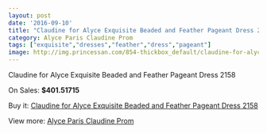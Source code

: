 ```yaml
---
layout: post
date: '2016-09-10'
title: "Claudine for Alyce Exquisite Beaded and Feather Pageant Dress 2158"
category: Alyce Paris Claudine Prom
tags: ["exquisite","dresses","feather","dress","pageant"]
image: http://img.princessan.com/854-thickbox_default/claudine-for-alyce-exquisite-beaded-and-feather-pageant-dress-2158.jpg
---
```

Claudine for Alyce Exquisite Beaded and Feather Pageant Dress 2158

On Sales: **$401.51715**
<a href="https://www.princessan.com/en/alyce-paris-claudine-prom/405-claudine-for-alyce-exquisite-beaded-and-feather-pageant-dress-2158.html"><amp-img layout="responsive" width="600" height="600" src="//img.princessan.com/854-thickbox_default/claudine-for-alyce-exquisite-beaded-and-feather-pageant-dress-2158.jpg" alt="Claudine for Alyce Exquisite Beaded and Feather Pageant Dress 2158 0" /></a>
<a href="https://www.princessan.com/en/alyce-paris-claudine-prom/405-claudine-for-alyce-exquisite-beaded-and-feather-pageant-dress-2158.html"><amp-img layout="responsive" width="600" height="600" src="//img.princessan.com/855-thickbox_default/claudine-for-alyce-exquisite-beaded-and-feather-pageant-dress-2158.jpg" alt="Claudine for Alyce Exquisite Beaded and Feather Pageant Dress 2158 1" /></a>

Buy it: [Claudine for Alyce Exquisite Beaded and Feather Pageant Dress 2158](https://www.princessan.com/en/alyce-paris-claudine-prom/405-claudine-for-alyce-exquisite-beaded-and-feather-pageant-dress-2158.html "Claudine for Alyce Exquisite Beaded and Feather Pageant Dress 2158")

View more: [Alyce Paris Claudine Prom](https://www.princessan.com/en/6-alyce-paris-claudine-prom "Alyce Paris Claudine Prom")